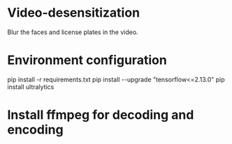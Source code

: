 # Video-desensitization
Blur the faces and license plates in the video.
# Environment configuration
pip install -r requirements.txt
pip install --upgrade "tensorflow<=2.13.0"
pip install ultralytics
# Install ffmpeg for decoding and encoding
